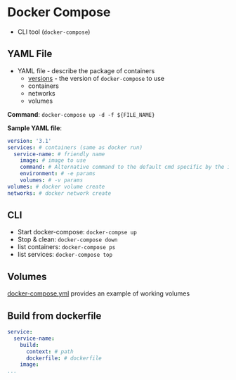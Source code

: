 # Docker Compose 
* CLI tool (`docker-compose`)

## YAML File 
* YAML file - describe the package of containers
  * [versions](https://docs.docker.com/compose/compose-file/compose-versioning/) - the version of `docker-compose` to use  
  * containers 
  * networks
  * volumes
  
**Command**: `docker-compose up -d -f ${FILE_NAME}`

**Sample YAML file**:
```yaml
version: '3.1'
services: # containers (same as docker run)
  service-name: # friendly name
    image: # image to use 
    command: # Alternative command to the default cmd specific by the image
    environment: # -e params
    volumes: # -v params
volumes: # docker volume create 
networks: # docker network create 
```

## CLI
  * Start docker-compose: `docker-compse up`
  * Stop & clean: `docker-compose down`
  * list containers: `docker-compose ps`
  * list services: `docker-compose top`

## Volumes
[docker-compose.yml](docker-compose.yml) provides an example of working volumes  

## Build from dockerfile
```yaml
service: 
  service-name: 
    build:
      context: # path
      dockerfile: # dockerfile 
    image:
...
```